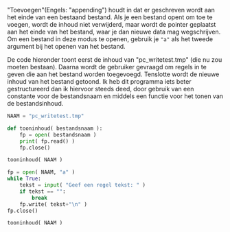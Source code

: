 "Toevoegen"(Engels: "appending") houdt in dat er geschreven wordt aan
het einde van een bestaand bestand. Als je een bestand opent om toe te
voegen, wordt de inhoud niet verwijderd, maar wordt de pointer geplaatst
aan het einde van het bestand, waar je dan nieuwe data mag wegschrijven.
Om een bestand in deze modus te openen, gebruik je `"a"` als het tweede
argument bij het openen van het bestand.

De code hieronder toont eerst de inhoud van "pc_writetest.tmp" (die nu
zou moeten bestaan). Daarna wordt de gebruiker gevraagd om regels in te
geven die aan het bestand worden toegevoegd. Tenslotte wordt de nieuwe
inhoud van het bestand getoond. Ik heb dit programma iets beter
gestructureerd dan ik hiervoor steeds deed, door gebruik van een
constante voor de bestandsnaam en middels een functie voor het tonen van
de bestandsinhoud.

```python
NAAM = "pc_writetest.tmp"

def tooninhoud( bestandsnaam ):
    fp = open( bestandsnaam )
    print( fp.read() )
    fp.close()

tooninhoud( NAAM )

fp = open( NAAM, "a" )
while True:
    tekst = input( "Geef een regel tekst: " )
    if tekst == "":
        break
    fp.write( tekst+"\n" )
fp.close()

tooninhoud( NAAM )
```

